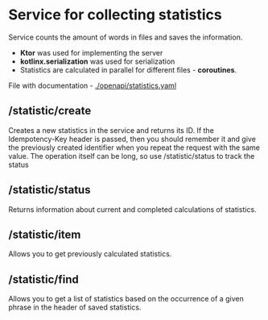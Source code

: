# Service for collecting statistics

Service counts the amount of words in files and saves the information.

* **Ktor** was used for implementing the server
* **kotlinx.serialization** was used for serialization
* Statistics are calculated in parallel for different files - **coroutines**.


File with documentation - [./openapi/statistics.yaml](./openapi/statistics.yaml) 

## /statistic/create 
Creates a new statistics in the service and returns its ID. If the Idempotency-Key header is passed, then you should remember it and give the previously created identifier when you repeat the request with the same value. The operation itself can be long, so use /statistic/status to track the status

## /statistic/status
Returns information about current and completed calculations of statistics.

## /statistic/item
Allows you to get previously calculated statistics.

## /statistic/find
Allows you to get a list of statistics based on the occurrence of a given phrase in the header of saved statistics.

